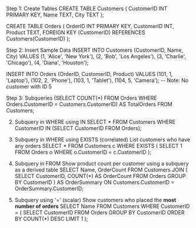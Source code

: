  Step 1: Create Tables
CREATE TABLE Customers (
    CustomerID INT PRIMARY KEY,
    Name TEXT,
    City TEXT
);

CREATE TABLE Orders (
    OrderID INT PRIMARY KEY,
    CustomerID INT,
    Product TEXT,
    FOREIGN KEY (CustomerID) REFERENCES Customers(CustomerID)
);

 Step 2: Insert Sample Data
INSERT INTO Customers (CustomerID, Name, City) VALUES
(1, 'Alice', 'New York'),
(2, 'Bob', 'Los Angeles'),
(3, 'Charlie', 'Chicago'),
(4, 'Diana', 'Houston');

INSERT INTO Orders (OrderID, CustomerID, Product) VALUES
(101, 1, 'Laptop'),
(102, 2, 'Phone'),
(103, 1, 'Tablet'),
(104, 5, 'Camera'); -- Note: No customer with ID 5

 Step 3: Subqueries
  (SELECT COUNT(*) FROM Orders WHERE Orders.CustomerID = Customers.CustomerID) AS TotalOrders
FROM Customers;

 2. Subquery in WHERE using IN
SELECT * 
FROM Customers
WHERE CustomerID IN (SELECT CustomerID FROM Orders);

 3. Subquery in WHERE using EXISTS (correlated)
 List customers who have any orders
SELECT *
FROM Customers c
WHERE EXISTS (
    SELECT 1 FROM Orders o WHERE o.CustomerID = c.CustomerID
);

4. Subquery in FROM
 Show product count per customer using a subquery as a derived table
SELECT Name, OrderCount
FROM Customers
JOIN (
    SELECT CustomerID, COUNT(*) AS OrderCount
    FROM Orders
    GROUP BY CustomerID
) AS OrderSummary
ON Customers.CustomerID = OrderSummary.CustomerID;

 5. Subquery using '=' (scalar)
 Show customers who placed the **most number of orders**
SELECT Name
FROM Customers
WHERE CustomerID = (
    SELECT CustomerID 
    FROM Orders
    GROUP BY CustomerID
    ORDER BY COUNT(*) DESC
    LIMIT 1
);
